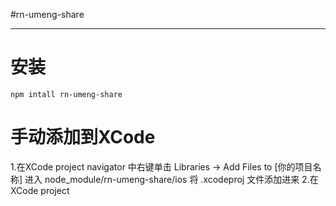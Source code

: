 #rn-umeng-share
***
# 安装
`npm intall rn-umeng-share`
# 手动添加到XCode
1.在XCode project navigator 中右键单击 Libraries -> Add Files to [你的项目名称] 进入 node_module/rn-umeng-share/ios 将 .xcodeproj 文件添加进来
2.在XCode project 




